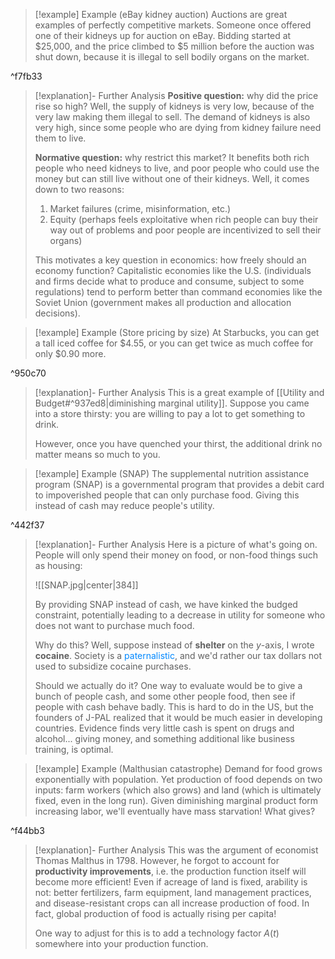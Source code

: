 > [!example] Example (eBay kidney auction)
> Auctions are great examples of perfectly competitive markets. Someone once offered one of their kidneys up for auction on eBay. Bidding started at $25,000, and the price climbed to $5 million before the auction was shut down, because it is illegal to sell bodily organs on the market.

^f7fb33

> [!explanation]- Further Analysis
> **Positive question:** why did the price rise so high? Well, the supply of kidneys is very low, because of the very law making them illegal to sell. The demand of kidneys is also very high, since some people who are dying from kidney failure need them to live.
> 
> **Normative question:** why restrict this market? It benefits both rich people who need kidneys to live, and poor people who could use the money but can still live without one of their kidneys. Well, it comes down to two reasons:
> 
> 1. Market failures (crime, misinformation, etc.)
> 2. Equity (perhaps feels exploitative when rich people can buy their way out of problems and poor people are incentivized to sell their organs)
> 
> This motivates a key question in economics: how freely should an economy function? Capitalistic economies like the U.S. (individuals and firms decide what to produce and consume, subject to some regulations) tend to perform better than command economies like the Soviet Union (government makes all production and allocation decisions).

> [!example] Example (Store pricing by size)
> At Starbucks, you can get a tall iced coffee for $4.55, or you can get twice as much coffee for only $0.90 more.

^950c70

> [!explanation]- Further Analysis
> This is a great example of [[Utility and Budget#^937ed8|diminishing marginal utility]]. Suppose you came into a store thirsty: you are willing to pay a lot to get something to drink.
> 
> However, once you have quenched your thirst, the additional drink no matter means so much to you.

> [!example] Example (SNAP)
> The supplemental nutrition assistance program (SNAP) is a governmental program that provides a debit card to impoverished people that can only purchase food. Giving this instead of cash may reduce people's utility.

^442f37

> [!explanation]- Further Analysis
> Here is a picture of what's going on. People will only spend their money on food, or non-food things such as housing:
> 
> ![[SNAP.jpg|center|384]]
> 
> By providing SNAP instead of cash, we have kinked the budged constraint, potentially leading to a decrease in utility for someone who does not want to purchase much food.
> 
> Why do this? Well, suppose instead of **shelter** on the $y$-axis, I wrote **cocaine**. Society is a <span style="color:#0088ff">paternalistic</span>, and we'd rather our tax dollars not used to subsidize cocaine purchases.
> 
> Should we actually do it? One way to evaluate would be to give a bunch of people cash, and some other people food, then see if people with cash behave badly. This is hard to do in the US, but the founders of J-PAL realized that it would be much easier in developing countries. Evidence finds very little cash is spent on drugs and alcohol... giving money, and something additional like business training, is optimal. 

>[!example] Example (Malthusian catastrophe)
>Demand for food grows exponentially with population. Yet production of food depends on two inputs: farm workers (which also grows) and land (which is ultimately fixed, even in the long run). Given diminishing marginal product form increasing labor, we'll eventually have mass starvation! What gives?

^f44bb3

> [!explanation]- Further Analysis
> This was the argument of economist Thomas Malthus in 1798. However, he forgot to account for **productivity improvements**, i.e. the production function itself will become more efficient! Even if acreage of land is fixed, arability is not: better fertilizers, farm equipment, land management practices, and disease-resistant crops can all increase production of food. In fact, global production of food is actually rising per capita!
> 
> One way to adjust for this is to add a technology factor $A(t)$ somewhere into your production function.

